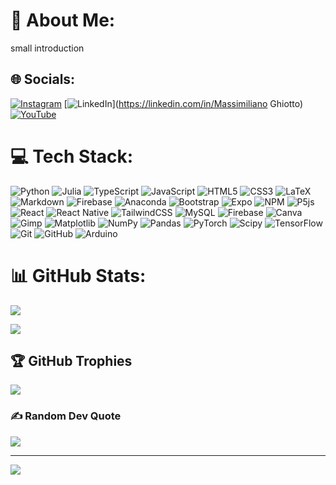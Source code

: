 # 💫 About Me:

small introduction

## 🌐 Socials:

[![Instagram](https://img.shields.io/badge/Instagram-%23E4405F.svg?logo=Instagram&logoColor=white)](https://instagram.com/mateMATTIci) [![LinkedIn](https://img.shields.io/badge/LinkedIn-%230077B5.svg?logo=linkedin&logoColor=white)](https://linkedin.com/in/Massimiliano Ghiotto) [![YouTube](https://img.shields.io/badge/YouTube-%23FF0000.svg?logo=YouTube&logoColor=white)](https://youtube.com/@UCriyKfaUh1k8QgyN8cCwx4A)

# 💻 Tech Stack:

![Python](https://img.shields.io/badge/python-05122A?style=flat&logo=python)
![Julia](https://img.shields.io/badge/-Julia-05122A?style=flat&logo=julia)
![TypeScript](https://img.shields.io/badge/typescript-05122A?style=flat&logo=typescript)
![JavaScript](https://img.shields.io/badge/javascript-05122A?style=flat&logo=javascript)
![HTML5](https://img.shields.io/badge/html5-05122A?style=flat&logo=html5)
![CSS3](https://img.shields.io/badge/css3-05122A?style=flat&logo=css3)
![LaTeX](https://img.shields.io/badge/latex-05122A?style=flat&logo=latex)
![Markdown](https://img.shields.io/badge/markdown-05122A?style=flat&logo=markdown)
![Firebase](https://img.shields.io/badge/firebase-05122A?style=flat&logo=firebase)
![Anaconda](https://img.shields.io/badge/Anaconda-05122A?style=flat&logo=anaconda)
![Bootstrap](https://img.shields.io/badge/bootstrap-05122A?style=flat&logo=bootstrap)
![Expo](https://img.shields.io/badge/expo-05122A?style=flat&logo=expo)
![NPM](https://img.shields.io/badge/NPM-05122A?style=flat&logo=npm)
![P5js](https://img.shields.io/badge/p5.js-05122A?style=flat&logo=p5.js)
![React](https://img.shields.io/badge/react-05122A?style=flat&logo=react)
![React Native](https://img.shields.io/badge/react_native-05122A?style=flat&logo=react)
![TailwindCSS](https://img.shields.io/badge/tailwindcss-05122A?style=flat&logo=tailwind-css)
![MySQL](https://img.shields.io/badge/mysql-05122A?style=flat&logo=mysql)
![Firebase](https://img.shields.io/badge/firebase-05122A?style=flat&logo=firebase)
![Canva](https://img.shields.io/badge/Canva-05122A?style=flat&logo=Canva)
![Gimp](https://img.shields.io/badge/Gimp-05122A?style=flat&logo=gimp)
![Matplotlib](https://img.shields.io/badge/Matplotlib-05122A?style=flat&logo=Matplotlib)
![NumPy](https://img.shields.io/badge/numpy-05122A?style=flat&logo=numpy)
![Pandas](https://img.shields.io/badge/pandas-05122A?style=flat&logo=pandas)
![PyTorch](https://img.shields.io/badge/PyTorch-05122A?style=flat&logo=PyTorch)
![Scipy](https://img.shields.io/badge/SciPy-05122A?style=flat&logo=scipy)
![TensorFlow](https://img.shields.io/badge/TensorFlow-05122A?style=flat&logo=TensorFlow)
![Git](https://img.shields.io/badge/git-05122A?style=flat&logo=git)
![GitHub](https://img.shields.io/badge/github-05122A?style=flat&logo=github)
![Arduino](https://img.shields.io/badge/-Arduino-05122A?style=flat&logo=Arduino)

# 📊 GitHub Stats:

![](https://github-readme-stats.vercel.app/api?username=MaxGhi8&theme=dark&hide_border=false&include_all_commits=false&count_private=true)<br/>

<!-- ![](https://github-readme-streak-stats.herokuapp.com/?user=MaxGhi8&theme=dark&hide_border=false)<br/> -->

![](https://github-readme-stats.vercel.app/api/top-langs/?username=MaxGhi8&theme=dark&hide_border=false&include_all_commits=false&count_private=true&layout=compact)

## 🏆 GitHub Trophies

![](https://github-profile-trophy.vercel.app/?username=MaxGhi8&theme=radical&no-frame=false&no-bg=true&margin-w=4)

### ✍️ Random Dev Quote

![](https://quotes-github-readme.vercel.app/api?type=horizontal&theme=radical)

---

[![](https://visitcount.itsvg.in/api?id=MaxGhi8&icon=0&color=0)](https://visitcount.itsvg.in)

<!-- Proudly created with GPRM ( https://gprm.itsvg.in ) -->

